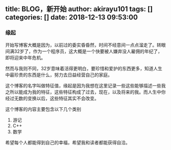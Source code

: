 title: BLOG，新开始
author: akirayu101
tags: []
categories: []
date: 2018-12-13 09:53:00
---
### 缘起

开始写博客大概是因为，以前过的委实昏昏然，时间不经意间一点点溜走了。转眼间满32岁了，作为一个程序员，这大概是一个快要被人嫌弃没人雇佣的年纪了，即将迎来中年危机。

然而与我则不同，32岁意味着活得更明白，要珍惜和爱护的东西更多，知道人生中最珍贵的东西是什么，努力去日益经营自己的家庭。

这个博客的名字叫做特征值，缘起是因为我想在这里记录一些这些能够描述一些我之所以能成为我的特征，这些特征构成了过去，现在，以及将来的我。而人生中你经过无数的变换以后，这些特征其实不会改变。

这个博客的内容主要包含以下几个类别

1. 游记
2. C++
3. 数学

希望每个人都能得到自己的幸福，希望我和读者都能获得自洽。